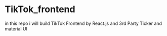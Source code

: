 # TikTok_frontend
in this repo i will build TikTok Frontend  by React.js and 3rd Party Ticker and material UI 
